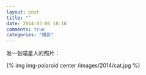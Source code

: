 ```yaml
---
layout: post
title: ""
date: 2014-07-06 18:18
comments: true
categories: "摄影"
---
```

  发一张喵星人的照片：

  {% img img-polaroid center /images/2014/cat.jpg %}